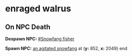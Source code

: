 # enraged walrus
## On NPC Death

**Despawn NPC:**  [\#Snowfang fisher](/npc/110013)

**Spawn NPC:**  [an agitated snowfang](/npc/110015) at (**y:** 852, **x:** 2049)
end